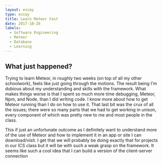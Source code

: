 ```yaml
---
layout: essay
type: essay
title: Learn Meteor Fast
date: 2017-10-26
labels:
  - Software Engineering
  - Meteor
  - Database
  - Learning
---
```


## What just happened?

  Trying to learn Meteor, in roughly two weeks (on top of all my other schoolwork), feels like just going
  through the motions. The result being I'm dubious about my understanding and skills with the framework.
  What makes things worse is that I spent so much more time debugging, Meteor, Npm, and Node, than I did
  writing code. I know more about how to get Meteor running than I do on how to use it. That last bit was
  the crux of all the issues; there were so many parts that we had to get working in unison, every 
  component of which was pretty new to me and most people in the class.
  
  This if just an unfortunate outcome as I definitely want to understand more of the use of Meteor and how
  to implement it in an app or site I can download/visit. I get that we will probably be doing exactly that
  for projects in our ICS class but it will be with such a weak grasp on the framework. It seems like such
  a cool idea that I can build a version of the client-server connection 
